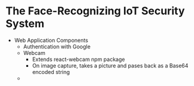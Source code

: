# The Face-Recognizing IoT Security System #

* Web Application Components 
    - Authentication with Google 
    - Webcam
        + Extends react-webcam npm package 
        + On image capture, takes a picture and pases back as a Base64 encoded string
    - 
